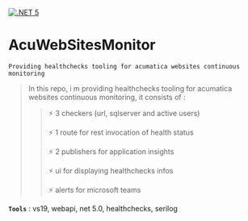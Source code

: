 [![.NET 5](https://github.com/aimenux/AcuWebSitesMonitor/actions/workflows/ci.yml/badge.svg)](https://github.com/aimenux/AcuWebSitesMonitor/actions/workflows/ci.yml)

# AcuWebSitesMonitor
```
Providing healthchecks tooling for acumatica websites continuous monitoring
```

>
> In this repo, i m providing healthchecks tooling for acumatica websites continuous monitoring, it consists of :
>
>> :zap: 3 checkers (url, sqlserver and active users) 
>>
>> :zap: 1 route for rest invocation of health status
>>
>> :zap: 2 publishers for application insights
>>
>> :zap: ui for displaying healthchecks infos
>>
>> :zap: alerts for microsoft teams
>>

**`Tools`** : vs19, webapi, net 5.0, healthchecks, serilog
